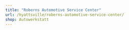 ```yaml
---
title: "Roberns Automotive Service Center"
url: /hyattsville/roberns-automotive-service-center/
shop: Autowerkstatt
---
```

